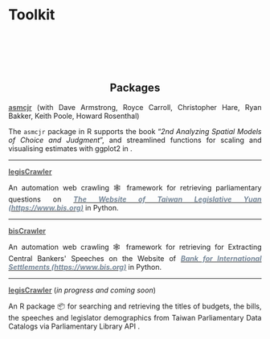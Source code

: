 # Toolkit


<br/><br/><br/><br/>


<div style="text-align: center">

## Packages

</div>

<div style="text-align: justify">

**[<span style="color:#5a5a5a">**asmcjr**</span>](https://uniofessex.github.io/asmcjr/)** (with Dave Armstrong, Royce Carroll, Christopher Hare, Ryan Bakker, Keith Poole, Howard Rosenthal)

The `asmcjr` package in R supports the book “_2nd Analyzing Spatial Models of Choice and Judgment_”, and streamlined functions for scaling and visualising estimates with ggplot2 in . 

</div>

----

<div style="text-align: justify">


**[<span style="color:#5a5a5a">**legisCrawler**</span>](https://davidycliao.github.io/legisCrawler/)**


An automation web crawling 🕸️ framework for retrieving parliamentary questions on  [<span style="color:#778899">***The Website of Taiwan Legislative Yuan (https://www.bis.org)***</span>](https://lis.ly.gov.tw/) in Python.
 


----

<div style="text-align: justify">


**[<span style="color:#5a5a5a">**bisCrawler**</span>](https://github.com/davidycliao/bisCrawler)**

An automation web crawling 🕸️ framework for retrieving for Extracting Central Bankers' Speeches on the Website of [<span style="color:#778899">***Bank for International Settlements (https://www.bis.org)***</span>](https://www.bis.org) in Python.

 


----

<div style="text-align: justify">


**[<span style="color:#5a5a5a">**legisCrawler**</span>](https://davidycliao.github.io/legisCrawler/)** (*in progress and coming soon*) 

An R package 📦 for searching and retrieving the titles of budgets, the bills, the speeches and legislator demographics from Taiwan Parliamentary Data Catalogs via Parliamentary Library API .

 
</div>

<br/><br/>

